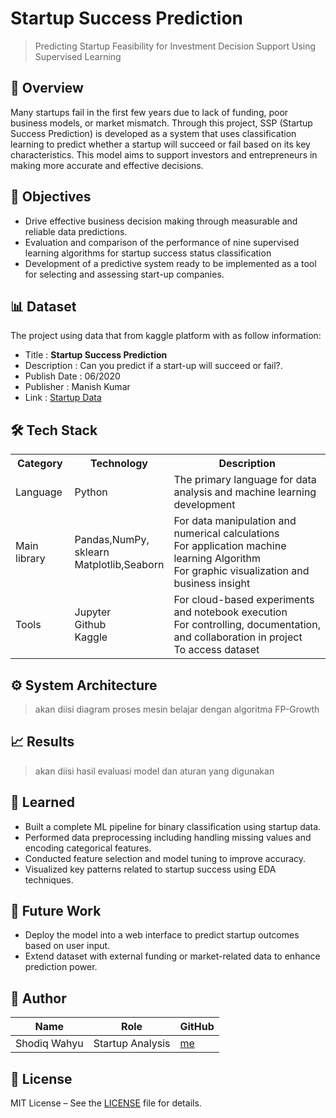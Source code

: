 # Startup Success Prediction

> Predicting Startup Feasibility for Investment Decision Support Using Supervised Learning

## 📌 Overview

Many startups fail in the first few years due to lack of funding, poor business models, or market mismatch. Through this project, SSP (Startup Success Prediction) is developed as a system that uses classification learning to predict whether a startup will succeed or fail based on its key characteristics. This model aims to support investors and entrepreneurs in making more accurate and effective decisions.

## 🎯 Objectives

- Drive effective business decision making through measurable and reliable data predictions.
- Evaluation and comparison of the performance of nine supervised learning algorithms for startup success status classification
- Development of a predictive system ready to be implemented as a tool for selecting and assessing start-up companies.
  
## 📊 Dataset

The project using data that from kaggle platform with as follow information:
- Title : **Startup Success Prediction**
- Description : Can you predict if a start-up will succeed or fail?.
- Publish Date : 06/2020
- Publisher : Manish Kumar
- Link : [Startup Data](https://www.kaggle.com/datasets/manishkc06/startup-success-prediction)

## 🛠️ Tech Stack

<table>
  <tr>
    <th>Category</th>
    <th>Technology</th>
    <th>Description</th>
  </tr>
  <tr>
    <td>Language</td>
    <td>Python</td>
    <td>The primary language for data analysis and machine learning development</td>
  </tr>
  <tr>
    <td>Main library</td>
    <td>Pandas,NumPy, </br>sklearn </br>Matplotlib,Seaborn</td>
    <td>For data manipulation and numerical calculations </br> For application machine learning Algorithm </br>For graphic visualization and business insight</td>
  </tr>
  <tr>
    <td>Tools</td>
    <td>Jupyter </br>Github </br>Kaggle</td>
    <td>For cloud-based experiments and notebook execution </br>For controlling, documentation, and collaboration in project </br>To access dataset</td>
  </tr>
</table>

## ⚙️ System Architecture
> akan diisi diagram proses mesin belajar dengan algoritma FP-Growth

## 📈 Results
> akan diisi hasil evaluasi model dan aturan yang digunakan

## 🧠 Learned

- Built a complete ML pipeline for binary classification using startup data.
- Performed data preprocessing including handling missing values and encoding categorical features.
- Conducted feature selection and model tuning to improve accuracy.
- Visualized key patterns related to startup success using EDA techniques.

## 🌱 Future Work

- Deploy the model into a web interface to predict startup outcomes based on user input.
- Extend dataset with external funding or market-related data to enhance prediction power.
  
## 👤 Author

| Name | Role | GitHub |
|------|-------|--------|
| Shodiq Wahyu | Startup Analysis | [me](https://github.com/odiqwr) |

## 📄 License

MIT License – See the [LICENSE](LICENSE) file for details.
